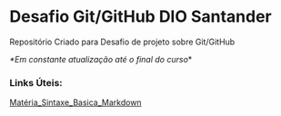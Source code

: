 # Desafio Git/GitHub DIO Santander
Repositório Criado para Desafio de projeto sobre Git/GitHub 

_*Em constante atualização até o final do curso_*

### Links Úteis:
 [Matéria_Sintaxe_Basica_Markdown](https://www.markdiwnguide.org/basic-syntax/)
